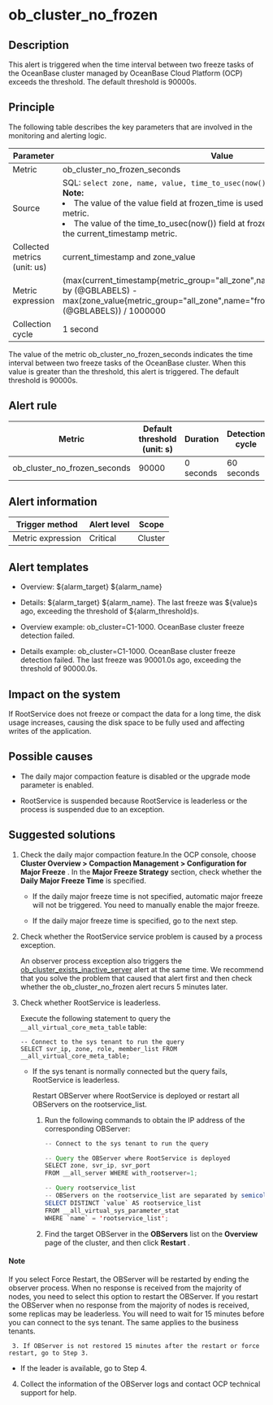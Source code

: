 ob_cluster_no_frozen
=========================================



**Description**
------------------------------------

This alert is triggered when the time interval between two freeze tasks of the OceanBase cluster managed by OceanBase Cloud Platform (OCP) exceeds the threshold. The default threshold is 90000s.

Principle
------------------------------

The following table describes the key parameters that are involved in the monitoring and alerting logic.


|          Parameter           |                                                                                                                                                                                                                              Value                                                                                                                                                                                                                               |
|------------------------------|------------------------------------------------------------------------------------------------------------------------------------------------------------------------------------------------------------------------------------------------------------------------------------------------------------------------------------------------------------------------------------------------------------------------------------------------------------------|
| Metric                       | ob_cluster_no_frozen_seconds                                                                                                                                                                                                                                                                                                                                                                                                                                     |
| Source                       | SQL:  ```select zone, name, value, time_to_usec(now()) from __all_zone; ```  </br>**Note:**  <li> The value of the value field at frozen_time is used as the value of the zone_value metric.   </li><li> The value of the time_to_usec(now()) field at frozen_time is used as the value of the current_timestamp metric.</li>    |
| Collected metrics (unit: us) | current_timestamp and zone_value                                                                                                                                                                                                                                                                                                                                                                                                                                 |
| Metric expression            | (max(current_timestamp{metric_group="all_zone",name="frozen_time",@LABELS}) by (@GBLABELS) - max(zone_value{metric_group="all_zone",name="frozen_time",@LABELS}) by (@GBLABELS)) / 1000000                                                                                                                                                                                                                                                                       |
| Collection cycle             | 1 second                                                                                                                                                                                                                                                                                                                                                                                                                                                         |



The value of the metric ob_cluster_no_frozen_seconds indicates the time interval between two freeze tasks of the OceanBase cluster. When this value is greater than the threshold, this alert is triggered. The default threshold is 90000s.

**Alert rule**
-----------------------------------



|            Metric            | Default threshold (unit: s) | Duration  | Detection cycle | Time before clearance |
|------------------------------|-----------------------------|-----------|-----------------|-----------------------|
| ob_cluster_no_frozen_seconds | 90000                       | 0 seconds | 60 seconds      | 5 minutes             |



**Alert information**
------------------------------------------



|  Trigger method   | Alert level |  Scope  |
|-------------------|-------------|---------|
| Metric expression | Critical    | Cluster |



**Alert templates**
----------------------------------------

* Overview: \${alarm_target} \${alarm_name}



* Details: \${alarm_target} \${alarm_name}. The last freeze was \${value}s ago, exceeding the threshold of ${alarm_threshold}s.



* Overview example: ob_cluster=C1-1000. OceanBase cluster freeze detection failed.



* Details example: ob_cluster=C1-1000. OceanBase cluster freeze detection failed. The last freeze was 90001.0s ago, exceeding the threshold of 90000.0s.






**Impact on the system**
---------------------------------------------

If RootService does not freeze or compact the data for a long time, the disk usage increases, causing the disk space to be fully used and affecting writes of the application.

**Possible causes**
----------------------------------------

* The daily major compaction feature is disabled or the upgrade mode parameter is enabled.



* RootService is suspended because RootService is leaderless or the process is suspended due to an exception.






**Suggested solutions**
--------------------------------------------

1. Check the daily major compaction feature.In the OCP console, choose **Cluster Overview \> Compaction Management \> Configuration for Major Freeze** . In the **Major Freeze Strategy** section, check whether the **Daily Major Freeze Time** is specified.
   * If the daily major freeze time is not specified, automatic major freeze will not be triggered. You need to manually enable the major freeze.



   * If the daily major freeze time is specified, go to the next step.






2. Check whether the RootService service problem is caused by a process exception.

   An observer process exception also triggers the [ob_cluster_exists_inactive_server](../2.ob-alert/3.ob_cluster_exists_inactive_server-ob-the-cluster-is-not-working.md) alert at the same time. We recommend that you solve the problem that caused that alert first and then check whether the ob_cluster_no_frozen alert recurs 5 minutes later.


3. Check whether RootService is leaderless.

   Execute the following statement to query the `__all_virtual_core_meta_table` table:

   ```unknow
   -- Connect to the sys tenant to run the query
   SELECT svr_ip, zone, role, member_list FROM __all_virtual_core_meta_table;
   ```


   * If the sys tenant is normally connected but the query fails, RootService is leaderless.

     Restart OBServer where RootService is deployed or restart all OBServers on the rootservice_list.
     1. Run the following commands to obtain the IP address of the corresponding OBServer:

        ```java
        -- Connect to the sys tenant to run the query

        -- Query the OBServer where RootService is deployed
        SELECT zone, svr_ip, svr_port
        FROM __all_server WHERE with_rootserver=1;

        -- Query rootservice_list
        -- OBServers on the rootservice_list are separated by semicolons (;). Each part represents an OBServer.
        SELECT DISTINCT `value` AS rootservice_list
        FROM __all_virtual_sys_parameter_stat
        WHERE `name` = 'rootservice_list';
        ```



     2. Find the target OBServer in the **OBServers** list on the **Overview** page of the cluster, and then click **Restart** .

  <main id="notice" type='explain'>
    <h4>Note</h4>
    <p>If you select Force Restart, the OBServer will be restarted by ending the observer process. When no response is received from the majority of nodes, you need to select this option to restart the OBServer. If you restart the OBServer when no response from the majority of nodes is received, some replicas may be leaderless. You will need to wait for 15 minutes before you can connect to the sys tenant. The same applies to the business tenants.</p>
  </main>


     3. If OBServer is not restored 15 minutes after the restart or force restart, go to Step 3.






   * If the leader is available, go to Step 4.






4. Collect the information of the OBServer logs and contact OCP technical support for help.




